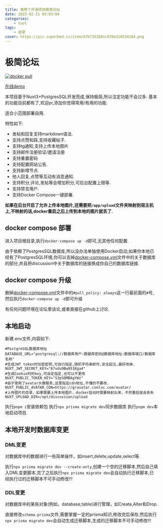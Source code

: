 ```yaml
---
title: 推荐个开源项目极简论坛
date: 2025-02-21 03:03:04
categories: 
    - tool
tags: 
    - 收录
cover: https://pic.superbed.cc/item/67b7352b01c078e310534184.png
---
```




# 极简论坛

[![docker pull](https://img.shields.io/docker/pulls/kingwrcy/discussion)](https://hub.docker.com/repository/docker/kingwrcy/discussion)

[在线demo](https://discussion.mblog.club)

本项目基于Nuxt3+PostgresSQL开发而成,保持极简,所以注定功能不会过多.
基本的功能目前都有了,欢迎pr,添加你觉得常用/有用的功能.

<!--more-->

适合小范围部署自用.

特性如下:

- 发帖和回复支持markdown语法.
- 支持点赞和踩,支持收藏帖子.
- 支持tg通知,支持上传本地图片
- 支持邮件注册验证/邀请注册
- 支持重置密码
- 支持配置网站公告.
- 支持新增节点.
- 他人回复,点赞等互动有消息通知.
- 支持积分,评论,发帖等会增加积分,可后台配置上限等.
- 支持禁言用户.
- 支持Docker Compose一键部署.

**如果在后台开启了允许上传本地图片,还需要把`/app/upload`文件夹映射到宿主机上,不映射的话,docker重启之后上传到本地的图片就丢了.**

## docker compose 部署

进入项目根目录,执行`docker-compose up -d`即可,无其他任何配置.

由于依赖了PostgresSQL数据库,所以没办法单独使用Docker启动,如果你本地已经有了PostgresSQL环境,你可以去掉[docker-compose.yml](https://github.com/kingwrcy/discussion/blob/master/docker-compose.yml)文件中的关于数据库的部分,并且把discussion中关于数据库的链接换成你自己的数据库链接.

## docker compose 升级
删掉[docker-compose.yml](https://github.com/kingwrcy/discussion/blob/master/docker-compose.yml)文件中的`#pull_policy: always`这一行最前面的`#`号,然后执行`docker-compose up -d`即可升级

有任何问题环境在论坛里谈论,或者直接在github上讨论.

## 本地启动

新建.env文件,内容如下:

```shell
#PostgreSQL数据库地址
DATABASE_URL="postgresql://数据库用户:数据库密码@数据库地址:数据库端口/数据库名称"
#生成JWT token时加密密钥,可自行指定,随机字符串即可,安全起见,最好改掉.
NUXT_JWT_SECRET_KEY="67vdu9Bw951Kga4"
#生成Cookie时的key,可自定指定,也可以不更改
NUXT_PUBLIC_TOKEN_KEY="S3pSQMBAgYWz"
#由于使用了avatar头像服务,这里指定cdn地址,不懂的不要改.
NUXT_PUBLIC_AVATAR_CDN=https://gravatar.cooluc.com/avatar/
#上传图片的目录，如果需要上传本地图片，docker启动时需要映射出来，不然重启就会丢失
NUXT_UPLOAD_DIR=/opt/discussion/upload
```

执行`pnpm i`安装依赖包
执行`npx prisma migrate dev`同步数据库
执行`pnpm dev`本地启动项目.

## 本地开发时数据库变更

### DML变更

对数据库中的数据进行一些简单操作，如insert,delete,update,select等.

执行`npx prisma migrate dev --create-only`,创建一个空的迁移脚本,然后自己填入DML变更脚本,完了之后执行`npx prisma migrate dev`会自动执行迁移脚本,已经执行过的迁移脚本不可手动修改!!!

### DDL变更

对数据库中的某些对象(例如，database,table)进行管理，如Create,Alter和Drop.

直接修改`schema.prisma`文件,需要掌握一定的prisma知识,修改完后保存,然后执行`npx prisma migrate dev`会自动生成迁移脚本,生成的迁移脚本不可手动修改!!!
